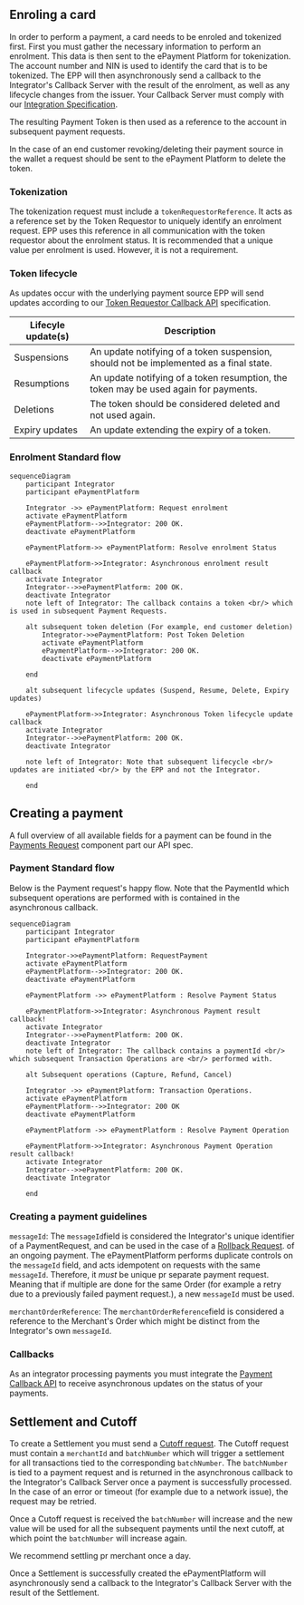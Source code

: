 ## Enroling a card

In order to perform a payment, a card needs to be enroled and tokenized first. First you must gather the necessary information to perform an enrolment. This data is then sent to the ePayment Platform for tokenization.
The account number and NIN is used to identify the card that is to be tokenized. The EPP will then asynchronously send a callback to the Integrator's Callback Server with the result of the enrolment, as well as any lifecycle changes from the issuer.  Your Callback Server must comply with our
[Integration Specification](./swagger/integrator_token_requestor_bankaxept.md).

The resulting Payment Token is then used as a reference to the account in subsequent payment requests.

In the case of an end customer revoking/deleting their payment source in the wallet a request should be sent to the ePayment Platform to delete the token.

### Tokenization

The tokenization request must include a `tokenRequestorReference`. It acts as a reference set by the Token Requestor to uniquely identify an enrolment request. 
EPP uses this reference in all communication with the token requestor about the enrolment status. It is recommended that a unique value per enrolment is used. However, it is not a requirement.

### Token lifecycle

As updates occur with the underlying payment source EPP will send updates according to our [Token Requestor Callback API](./swagger/integrator_token_requestor_callback.md) specification.

| Lifecyle update(s) | Description                                                                            |
|--------------------|----------------------------------------------------------------------------------------|
| Suspensions        | An update notifying of a token suspension, should not be implemented as a final state. |
| Resumptions        | An update notifying of a token resumption, the token may be used again for payments.   |
| Deletions          | The token should be considered deleted and not used again.                             |
| Expiry updates     | An update extending the expiry of a token.                                             |

### Enrolment Standard flow

```mermaid
sequenceDiagram 
    participant Integrator
    participant ePaymentPlatform
    
    Integrator ->> ePaymentPlatform: Request enrolment
    activate ePaymentPlatform
    ePaymentPlatform-->>Integrator: 200 OK.
    deactivate ePaymentPlatform
    
    ePaymentPlatform->> ePaymentPlatform: Resolve enrolment Status
    
    ePaymentPlatform->>Integrator: Asynchronous enrolment result callback
    activate Integrator
    Integrator-->>ePaymentPlatform: 200 OK.
    deactivate Integrator
    note left of Integrator: The callback contains a token <br/> which is used in subsequent Payment Requests.

    alt subsequent token deletion (For example, end customer deletion)
        Integrator->>ePaymentPlatform: Post Token Deletion
        activate ePaymentPlatform
        ePaymentPlatform-->>Integrator: 200 OK.
        deactivate ePaymentPlatform

    end
    
    alt subsequent lifecycle updates (Suspend, Resume, Delete, Expiry updates)
    
    ePaymentPlatform->>Integrator: Asynchronous Token lifecycle update callback
    activate Integrator
    Integrator-->>ePaymentPlatform: 200 OK.
    deactivate Integrator

    note left of Integrator: Note that subsequent lifecycle <br/> updates are initiated <br/> by the EPP and not the Integrator.

    end

```

## Creating a payment
A full overview of all available fields for a payment can be found in the [Payments Request](./swagger/integrator_merchant_bankaxept.md) component part our API spec.

### Payment Standard flow

Below is the Payment request's happy flow. Note that the PaymentId which
subsequent operations are performed with is contained in the asynchronous callback.

```mermaid
sequenceDiagram
    participant Integrator
    participant ePaymentPlatform
    
    Integrator->>ePaymentPlatform: RequestPayment
    activate ePaymentPlatform
    ePaymentPlatform-->>Integrator: 200 OK.
    deactivate ePaymentPlatform
    
    ePaymentPlatform ->> ePaymentPlatform : Resolve Payment Status

    ePaymentPlatform->>Integrator: Asynchronous Payment result callback!
    activate Integrator
    Integrator-->>ePaymentPlatform: 200 OK.
    deactivate Integrator
    note left of Integrator: The callback contains a paymentId <br/> which subsequent Transaction Operations are <br/> performed with.

    alt Subsequent operations (Capture, Refund, Cancel)
    
    Integrator ->> ePaymentPlatform: Transaction Operations.
    activate ePaymentPlatform
    ePaymentPlatform-->>Integrator: 200 OK
    deactivate ePaymentPlatform

    ePaymentPlatform ->> ePaymentPlatform : Resolve Payment Operation

    ePaymentPlatform->>Integrator: Asynchronous Payment Operation result callback!
    activate Integrator
    Integrator-->>ePaymentPlatform: 200 OK.
    deactivate Integrator
    
    end 
```

### Creating a payment guidelines

`messageId`: The `messageId`field is considered the Integrator's unique identifier of a PaymentRequest, and can be used in the case of a [Rollback Request](./swagger/integrator_merchant_bankaxept.md).
of an ongoing payment. The ePaymentPlatform performs duplicate controls on the `messageId` field, and acts idempotent on requests with the same `messageId`. Therefore, it *must* be unique pr separate payment request. Meaning that if multiple are done for the same Order (for example a retry due to a previously failed payment request.), a new `messageId` must be used.

`merchantOrderReference`: The `merchantOrderReference`field is considered a reference to the Merchant's Order which might be distinct from the Integrator's own `messageId`.

### Callbacks

As an integrator processing payments you must integrate the [Payment Callback API](./swagger/integrator_partner_bankaxept.md) to receive asynchronous updates on the status of your payments.

## Settlement and Cutoff
To create a Settlement you must send a [Cutoff request](./swagger/integrator_merchant_bankaxept.md). 
The Cutoff request must contain a `merchantId` and `batchNumber` which will trigger a settlement for all transactions tied to the corresponding `batchNumber`.
The `batchNumber` is tied to a payment request and is returned in the asynchronous callback to the Integrator's Callback Server once a payment is successfully processed.
In the case of an error or timeout (for example due to a network issue), the request may be retried.

Once a Cutoff request is received the `batchNumber` will increase and the new value will be used for all the subsequent payments until the next cutoff, at which point the `batchNumber` will increase again.

We recommend settling pr merchant once a day.

Once a Settlement is successfully created the ePaymentPlatform will asynchronously send a callback to the Integrator's Callback Server with the result of the Settlement.
